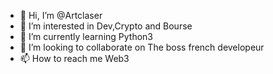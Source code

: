 - 👋 Hi, I’m @Artclaser
- 👀 I’m interested in Dev,Crypto and Bourse 
- 🌱 I’m currently learning Python3  
- 💞️ I’m looking to collaborate on The boss french developeur 
- 📫 How to reach me Web3

<!---
Artclaser/Artclaser is a ✨ special ✨ repository because its `README.md` (this file) appears on your GitHub profile.
You can click the Preview link to take a look at your changes.
--->
